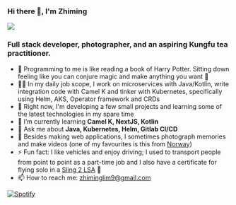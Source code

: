 ### Hi there 👋, I'm Zhiming

<!--
**zhiminglim/zhiminglim** is a ✨ _special_ ✨ repository because its `README.md` (this file) appears on your GitHub profile.
-->

![](https://komarev.com/ghpvc/?username=zhiminglim&color=blue)

<h3 align="left">Full stack developer, photographer, and an aspiring Kungfu tea practitioner.</h3>

- 📝 Programming to me is like reading a book of Harry Potter. Sitting down feeling like you can conjure magic and make anything you want 🧙
- 🤸‍♂️ In my daily job scope, I work on microservices with Java/Kotlin, write integration code with Camel K and tinker with Kubernetes, specifically using Helm, AKS, Operator framework and CRDs
- 🔭 Right now, I'm developing a few small projects and learning some of the latest technologies in my spare time
- 🌱 I’m currently learning **Camel K, NextJS, Kotlin**
- 💬 Ask me about **Java, Kubernetes, Helm, Gitlab CI/CD**
- 🎥 Besides making web applications, I sometimes photograph memories and make videos (one of my favourites is this from [Norway](https://www.youtube.com/watch?v=IZIyPsi3KR4))
- ⚡ Fun fact: I like vehicles and enjoy driving; I used to transport people from point to point as a part-time job and I also have a certificate for flying solo in a [Sling 2 LSA](https://www.planeandpilotmag.com/images/stories/2012/sept/sling/lead.jpg) 🙂
- 📫 How to reach me: [zhiminglim9@gmail.com](mailto:zhiminglim9@gmail.com)


[![Spotify](https://zmxcr-spotify.vercel.app/api/spotify)](https://open.spotify.com/user/laivoji)

